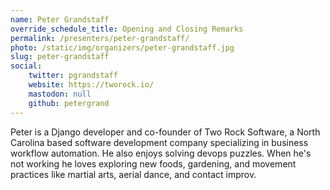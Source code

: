 ```yaml
---
name: Peter Grandstaff
override_schedule_title: Opening and Closing Remarks
permalink: /presenters/peter-grandstaff/
photo: /static/img/organizers/peter-grandstaff.jpg
slug: peter-grandstaff
social:
    twitter: pgrandstaff
    website: https://tworock.io/
    mastodon: null
    github: petergrand
---
```


Peter is a Django developer and co-founder of Two Rock Software, a North Carolina based software development company specializing in business workflow automation. He also enjoys solving devops puzzles. When he's not working he loves exploring new foods, gardening, and movement practices like martial arts, aerial dance, and contact improv.
